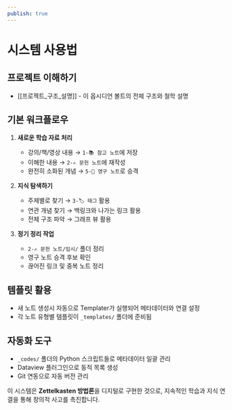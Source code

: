 ```yaml
---
publish: true
---
```


# 시스템 사용법

## 프로젝트 이해하기
- [[프로젝트_구조_설명]] - 이 옵시디언 볼트의 전체 구조와 철학 설명

## 기본 워크플로우
1. **새로운 학습 자료 처리**
   - 강의/책/영상 내용 → `1-📚 참고 노트`에 저장
   - 이해한 내용 → `2-✍️ 문헌 노트`에 재작성
   - 완전히 소화된 개념 → `5-💎 영구 노트`로 승격

2. **지식 탐색하기**
   - 주제별로 찾기 → `3-🏷️ 태그` 활용
   - 연관 개념 찾기 → 백링크와 나가는 링크 활용
   - 전체 구조 파악 → 그래프 뷰 활용

3. **정기 정리 작업**
   - `2-✍️ 문헌 노트/임시/` 폴더 정리
   - 영구 노트 승격 후보 확인
   - 끊어진 링크 및 중복 노트 정리

## 템플릿 활용
- 새 노트 생성시 자동으로 Templater가 실행되어 메타데이터와 연결 설정
- 각 노트 유형별 템플릿이 `_templates/` 폴더에 준비됨

## 자동화 도구
- `_codes/` 폴더의 Python 스크립트들로 메타데이터 일괄 관리
- Dataview 플러그인으로 동적 목록 생성
- Git 연동으로 자동 버전 관리

이 시스템은 **Zettelkasten 방법론**을 디지털로 구현한 것으로, 지속적인 학습과 지식 연결을 통해 창의적 사고를 촉진합니다.